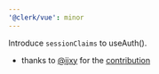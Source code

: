```yaml
---
'@clerk/vue': minor
---
```


Introduce `sessionClaims` to useAuth().
- thanks to [@ijxy](https://github.com/ijxy) for the [contribution](https://github.com/clerk/javascript/pull/4823)
